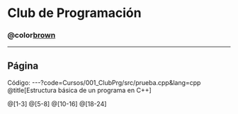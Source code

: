 # Club de Programación

### @color[brown](Prueba)

---
Página
---
Código:
---?code=Cursos/001_ClubPrg/src/prueba.cpp&lang=cpp
@title[Estructura básica de un programa en C++]

@[1-3]
@[5-8]
@[10-16]
@[18-24]